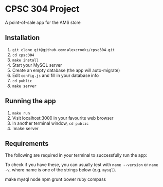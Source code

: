 # CPSC 304 Project

A point-of-sale app for the AMS store

## Installation

1. `git clone git@github.com:alexcrooks/cpsc304.git`
2. `cd cpsc304`
3. `make install`
4. Start your MySQL server
5. Create an empty database (the app will auto-migrate)
6. Edit `config.js` and fill in your database info
7. `cd public`
8. `make server`

## Running the app

1. `make run`
2. Visit localhost:3000 in your favourite web browser
3. In another terminal window, `cd public`
4. `make server

## Requirements

The following are required in your terminal to successfully run the app:

To check if you have these, you can usually test with `name --version` or
`name -v`, where name is one of the strings below (e.g. `mysql`).

make
mysql
node
npm
grunt
bower
ruby
compass
